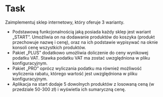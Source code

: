 # Task

Zaimplementuj sklep internetowy, który oferuje 3 warianty.
* Podstawową funkcjonalnością jaką posiada każdy sklep jest wariant „START”. Umożliwia on na dodawanie produktów do koszyka (produkt przechowuje nazwę i cenę), oraz na ich podstawie wypisywać na oknie konsoli cenę wszystkich produktów.
* Pakiet „PLUS” dodatkowo umożliwia doliczenie do ceny wynikowej podatku VAT. Stawka podatku VAT ma zostać uwzględniona w pliku konfiguracyjnym.
* Pakiet „PRO” oprócz wyliczania podatku ma również możliwość wyliczenia rabatu, którego wartość jest uwzględniona w pliku konfiguracyjnym.
* Aplikacja na start dodaje 5 dowolnych produktów z losowaną ceną (w przedziale 50-300 zł) i wyświetla ich sumaryczną cenę.

